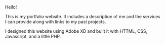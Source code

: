 Hello!

This is my portfolio website. It includes a description of me and the services I can provide along with links to my past projects. 

I designed this website using Adobe XD and built it with HTTML, CSS, Javascript, and a little PHP.
